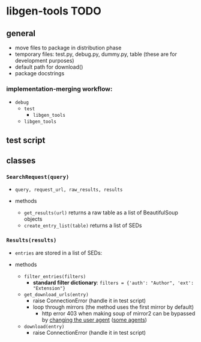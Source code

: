# libgen-tools TODO

## general

- move files to package in distribution phase
- temporary files: test.py, debug.py, dummy.py, table (these are for development purposes)
- default path for download()
- package docstrings

### implementation-merging workflow:

- `debug`
  - `test`
    - `libgen_tools`
  - `libgen_tools`

## test script

## classes

### `SearchRequest(query)`

- `query, request_url, raw_results, results`

- methods
  - `get_results(url)` returns a raw table as a list of BeautifulSoup objects
  - `create_entry_list(table)` returns a list of SEDs

### `Results(results)`

- `entries` are stored in a list of SEDs:

- methods
  - `filter_entries(filters)`
    - **standard filter dictionary**: `filters = {'auth': "Author", 'ext': "Extension"}`
  - `get_download_urls(entry)`
    - raise ConnectionError (handle it in test script)
    - loop through mirrors (the method uses the first mirror by default)
      - http error 403 when making soup of mirror2 can be bypassed by [changing the user agent](https://stackoverflow.com/questions/24226781/changing-user-agent-in-python-3-for-urrlib-request-urlopen) ([some agents](https://www.zenrows.com/blog/user-agent-web-scraping#importance))
  - `download(entry)`
    - raise ConnectionError (handle it in test script)
